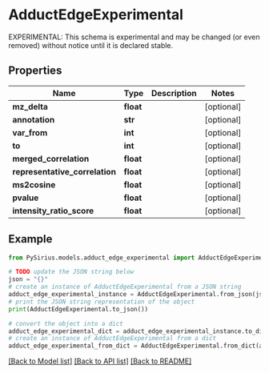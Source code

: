 # AdductEdgeExperimental

EXPERIMENTAL: This schema is experimental and may be changed (or even removed) without notice until it is declared stable.

## Properties

Name | Type | Description | Notes
------------ | ------------- | ------------- | -------------
**mz_delta** | **float** |  | [optional] 
**annotation** | **str** |  | [optional] 
**var_from** | **int** |  | [optional] 
**to** | **int** |  | [optional] 
**merged_correlation** | **float** |  | [optional] 
**representative_correlation** | **float** |  | [optional] 
**ms2cosine** | **float** |  | [optional] 
**pvalue** | **float** |  | [optional] 
**intensity_ratio_score** | **float** |  | [optional] 

## Example

```python
from PySirius.models.adduct_edge_experimental import AdductEdgeExperimental

# TODO update the JSON string below
json = "{}"
# create an instance of AdductEdgeExperimental from a JSON string
adduct_edge_experimental_instance = AdductEdgeExperimental.from_json(json)
# print the JSON string representation of the object
print(AdductEdgeExperimental.to_json())

# convert the object into a dict
adduct_edge_experimental_dict = adduct_edge_experimental_instance.to_dict()
# create an instance of AdductEdgeExperimental from a dict
adduct_edge_experimental_from_dict = AdductEdgeExperimental.from_dict(adduct_edge_experimental_dict)
```
[[Back to Model list]](../README.md#documentation-for-models) [[Back to API list]](../README.md#documentation-for-api-endpoints) [[Back to README]](../README.md)


